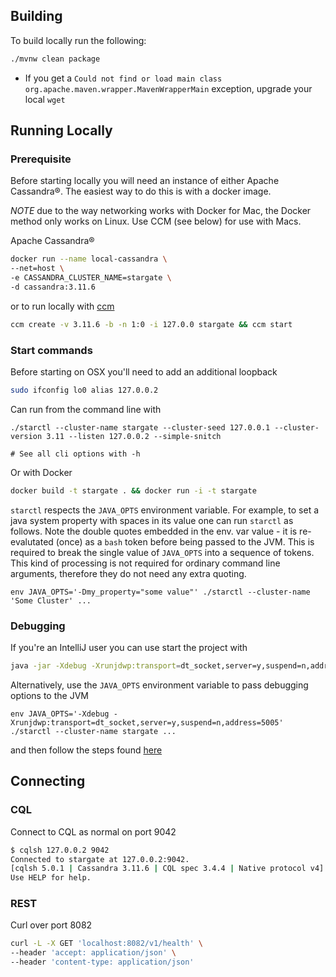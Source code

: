 ## Building

To build locally run the following:

```sh
./mvnw clean package
```

* If you get a `Could not find or load main class org.apache.maven.wrapper.MavenWrapperMain` exception, upgrade your local `wget`
## Running Locally

### Prerequisite

Before starting locally you will need an instance of either Apache Cassandra&reg;. The easiest way to do this is with a
docker image.

*NOTE* due to the way networking works with Docker for Mac, the Docker method only works on Linux. Use CCM (see below) for
use with Macs.

Apache Cassandra&reg;

```sh
docker run --name local-cassandra \
--net=host \
-e CASSANDRA_CLUSTER_NAME=stargate \
-d cassandra:3.11.6
```

or to run locally with [ccm](https://github.com/riptano/ccm)

```sh
ccm create -v 3.11.6 -b -n 1:0 -i 127.0.0 stargate && ccm start
```

### Start commands

Before starting on OSX you'll need to add an additional loopback

```sh
sudo ifconfig lo0 alias 127.0.0.2
```

Can run from the command line with

```
./starctl --cluster-name stargate --cluster-seed 127.0.0.1 --cluster-version 3.11 --listen 127.0.0.2 --simple-snitch

# See all cli options with -h
```

Or with Docker

```sh
docker build -t stargate . && docker run -i -t stargate
```

`starctl` respects the `JAVA_OPTS` environment variable.
For example, to set a java system property with spaces in its value one can run `starctl` as follows.
Note the double quotes embedded in the env. var value - it is re-evalutated (once) as a `bash` token before being
passed to the JVM. This is required to break the single value of `JAVA_OPTS` into a sequence of tokens.
This kind of processing is not required for ordinary command line arguments, therefore they do not need any extra
quoting.

```shell script
env JAVA_OPTS='-Dmy_property="some value"' ./starctl --cluster-name 'Some Cluster' ...
```

### Debugging

If you're an IntelliJ user you can use start the project with

```sh
java -jar -Xdebug -Xrunjdwp:transport=dt_socket,server=y,suspend=n,address=5005 -Dstargate.libdir=./stargate-lib stargate-lib/stargate-starter-1.0-SNAPSHOT.jar
```

Alternatively, use the `JAVA_OPTS` environment variable to pass debugging options to the JVM

```shell script
env JAVA_OPTS='-Xdebug -Xrunjdwp:transport=dt_socket,server=y,suspend=n,address=5005' ./starctl --cluster-name stargate ...
```

and then follow the steps found [here](https://www.baeldung.com/intellij-remote-debugging)


## Connecting

### CQL

Connect to CQL as normal on port 9042

```sh
$ cqlsh 127.0.0.2 9042
Connected to stargate at 127.0.0.2:9042.
[cqlsh 5.0.1 | Cassandra 3.11.6 | CQL spec 3.4.4 | Native protocol v4]
Use HELP for help.
```

### REST

Curl over port 8082

```sh
curl -L -X GET 'localhost:8082/v1/health' \
--header 'accept: application/json' \
--header 'content-type: application/json'
```